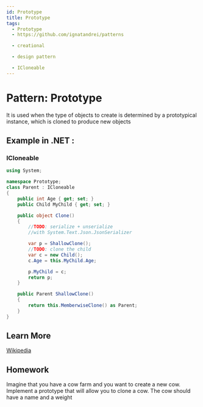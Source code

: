 ```yaml
---
id: Prototype
title: Prototype
tags:
  - Prototype
  - https://github.com/ignatandrei/patterns

  - creational

  - design pattern

  - ICloneable
---
```


# Pattern:  Prototype

It is used when the type of objects to create is determined by a prototypical instance, which is cloned to produce new objects

## Example in .NET : 


###  ICloneable
```csharp showLineNumbers title="ICloneable example for Pattern Prototype"
using System;

namespace Prototype;
class Parent : ICloneable
{
    public int Age { get; set; }
    public Child MyChild { get; set; }

    public object Clone()
    {
        //TODO: serialize + unserialize 
        //with System.Text.Json.JsonSerializer

        var p = ShallowClone();
        //TODO: clone the child 
        var c = new Child();
        c.Age = this.MyChild.Age;

        p.MyChild = c;
        return p;
    }

    public Parent ShallowClone()
    {
        return this.MemberwiseClone() as Parent;
    }
}


```


## Learn More

[Wikipedia](https://en.wikipedia.org/wiki/Prototype_pattern)

## Homework

Imagine that you have a cow farm and you want to create a new cow. Implement a prototype that will allow you to clone a cow. The cow should have a name and a weight


